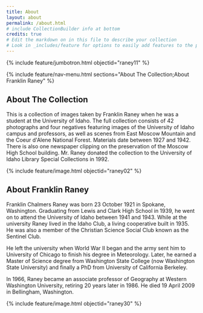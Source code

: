 ```yaml
---
title: About
layout: about
permalink: /about.html
# include CollectionBuilder info at bottom
credits: true
# Edit the markdown on in this file to describe your collection
# Look in _includes/feature for options to easily add features to the page
---
```


{% include feature/jumbotron.html objectid="raney11" %} 

{% include feature/nav-menu.html sections="About The Collection;About Franklin Raney" %}

## About The Collection

This is a collection of images taken by Franklin Raney when he was a student at the University of Idaho. The full collection consists of 42 photographs and four negatives featuring images of the University of Idaho campus and professors, as well as scenes from East Moscow Mountain and the Coeur d'Alene National Forest. Materials date between 1927 and 1942. There is also one newspaper clipping on the preservation of the Moscow High School building. Mr. Raney donated the collection to the University of Idaho Library Special Collections in 1992. 

{% include feature/image.html objectid="raney02" %}

## About Franklin Raney

Franklin Chalmers Raney was born 23 October 1921 in Spokane, Washington. Graduating from Lewis and Clark High School in 1939, he went on to attend the University of Idaho between 1941 and 1943. While at the university Raney lived in the Idaho Club, a living cooperative built in 1935. He was also a member of the Christian Science Social Club known as the Sentinel Club.

He left the university when World War II began and the army sent him to University of Chicago to finish his degree in Meteorology. Later, he earned a Master of Science degree from Washington State College (now Washington State University) and finally a PhD from University of California Berkeley.

In 1966, Raney became an associate professor of Geography at Western Washington University, retiring 20 years later in 1986. He died 19 April 2009 in Bellingham, Washington.

{% include feature/image.html objectid="raney30" %}